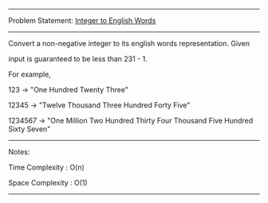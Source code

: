******************************************************************************
Problem Statement: [Integer to English Words](https://leetcode.com/problems/integer-to-english-words/#/description)
******************************************************************************
Convert a non-negative integer to its english words representation. Given

input is guaranteed to be less than 231 - 1. 

For example,

123 -> "One Hundred Twenty Three"

12345 -> "Twelve Thousand Three Hundred Forty Five"

1234567 -> "One Million Two Hundred Thirty Four Thousand Five Hundred Sixty Seven"

******************************************************************************
Notes:

Time Complexity : O(n)

Space Complexity : O(1)

******************************************************************************
